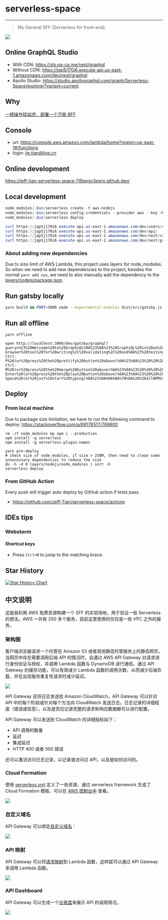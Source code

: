 # serverless-space

---

> My General SFF (Serverless for front-end).

![](https://pic1.zhimg.com/v2-783af5de059844bc4da647ce90a1b6f6_1440w.jpg?source=172ae18b)

## Online GraphQL Studio

- With CDN: https://sls.pa-ca.me/nest/graphql
- Without CDN: https://jqp5j170i6.execute-api.us-east-1.amazonaws.com/dev/nest/graphql
- Apollo Studio: https://studio.apollographql.com/graph/Serverless-Space/explorer?variant=current

## Why

[一顿操作猛如虎，部署一个万能 BFF](https://zhuanlan.zhihu.com/p/412196725)

## Console

- url: https://console.aws.amazon.com/lambda/home?region=us-east-1#/functions
- login: jie.tian@live.cn

## Online development

https://jeff-tian-serverless-space-7j9qqgv3pwjx.github.dev/

## Local development

```powershell
node_modules/.bin/serverless create -t aws-nodejs
node_modules/.bin/serverless config credentials --provider aws --key <key> --secret <secret>
node_modules/.bin/serverless deploy

curl https://jqp5j170i6.execute-api.us-east-1.amazonaws.com/dev/users/create
curl https://jqp5j170i6.execute-api.us-east-1.amazonaws.com/dev/api/
curl https://jqp5j170i6.execute-api.us-east-1.amazonaws.com/dev/nest/cats
curl https://jqp5j170i6.execute-api.us-east-1.amazonaws.com/dev/nest/graphql
```

### About adding new dependencies

Due to size limit of AWS Lambda, this project uses layers for node_modules. So when we need to add new dependencies to the project, besides the normal `yarn add xxx`, we need to also manually add the dependency to the [layers/nodejs/package.json](layers/nodejs/package.json).

## Run gatsby locally

```bash
yarn build && PORT=3000 node --experimental-modules dist/src/gatsby.js
```

## Run all offline

```shell
yarn offline

open http://localhost:3000/dev/gatsby/graphql?query=%23%20Welcome%20to%20GraphiQL%0A%23%0A%23%20GraphiQL%20is%20an%20in-browser%20tool%20for%20writing%2C%20validating%2C%20and%0A%23%20testing%20GraphQL%20queries.%0A%23%0A%23%20Type%20queries%20into%20this%20side%20of%20the%20screen%2C%20and%20you%20will%20see%20intelligent%0A%23%20typeaheads%20aware%20of%20the%20current%20GraphQL%20type%20schema%20and%20live%20syntax%20and%0A%23%20validation%20errors%20highlighted%20within%20the%20text.%0A%23%0A%23%20GraphQL%20queries%20typically%20start%20with%20a%20%22%7B%22%20character.%20Lines%20that%20start%0A%23%20with%20a%20%23%20are%20ignored.%0A%23%0A%23%20An%20example%20GraphQL%20query%20might%20look%20like%3A%0A%23%0A%23%20%20%20%20%20%7B%0A%23%20%20%20%20%20%20%20field(arg%3A%20%22value%22)%20%7B%0A%23%20%20%20%20%20%20%20%20%20subField%0A%23%20%20%20%20%20%20%20%7D%0A%23%20%20%20%20%20%7D%0A%23%0A%23%20Keyboard%20shortcuts%3A%0A%23%0A%23%20%20Prettify%20Query%3A%20%20Shift-Ctrl-P%20(or%20press%20the%20prettify%20button%20above)%0A%23%0A%23%20%20%20%20%20Merge%20Query%3A%20%20Shift-Ctrl-M%20(or%20press%20the%20merge%20button%20above)%0A%23%0A%23%20%20%20%20%20%20%20Run%20Query%3A%20%20Ctrl-Enter%20(or%20press%20the%20play%20button%20above)%0A%23%0A%23%20%20%20Auto%20Complete%3A%20%20Ctrl-Space%20(or%20just%20start%20typing)%0A%23%0A%0A%0A%7B%0A%20%20allNPMScript%20%7B%0A%20%20%20%20nodes%20%7B%0A%20%20%20%20%20%20name%0A%20%20%20%20%7D%0A%20%20%7D%0A%7D
```

## Deploy

### From local machine

Due to package size limitation, we have to run the following command to deploy: https://stackoverflow.com/a/69176517/769900

```shell
rm -rf node_modules && npm i --production
npm install -g serverless
npm install -g serverless-plugin-names

yarn pre-deploy
# check size of node_modules, if size > 250M, then need to clean some unnecessary dependencies to reduce the size
du -h -d 0 layers/nodejs/node_modules | sort -h
serverless deploy
```

### From GitHub Action

Every push will trigger auto deploy by GitHub action if tests pass.

- https://github.com/Jeff-Tian/serverless-space/actions

## IDEs tips

### Webstorm

#### Shortcut keys

- Press `Ctrl+M` to jump to the matching brace.

## Star History

[![Star History Chart](https://api.star-history.com/svg?repos=jeff-tian/serverless-space&type=Date)](https://star-history.com/#jeff-tian/serverless-space&Date)

## 中文说明

这是我利用 AWS 免费资源构建一个 SFF 的实验场地，用于验证一些 Serverless 的想法。AWS 一共有 200 多个服务，目前这里使用的仅仅是一些 VPC 之外的服务。

### 架构图

客户端浏览器请求一个托管在 Amazon S3 或者其他静态托管服务上的静态网页，当网页中存在需要调用后端 API 的情况时，会通过 AWS API Gateway 对请求进行身份验证与授权，并调用 Lambda 函数与 DynamoDB 进行通信。通过 API Gateway 的缓存功能，可以有效减少 Lambda 函数的调用次数，从而减少后端负载，并在出现服务重复性请求时减少延迟。

![](./assets/arch.png)

API Gateway 还将日志发送给 Amazon CloudWatch。API Gateway 可以针对 API 中的每个阶段或针对每个方法向 CloudWatch 发送日志。日志记录的详细程度（错误或信息），以及是否应记录完整的请求和响应数据都可以进行配置。

API Gateway 可以发送到 CloudWatch 的详细指标如下：

- API 调用的数量
- 延迟
- 集成延迟
- HTTP 400 或者 500 错误

还可以激活访问日志记录，以记录谁访问过 API，以及是如何访问的。

### Cloud Formation

使用 [serverless.yml](./serverless.yml) 定义了一些资源，通过 serverless framework 生成了 Cloud Formation 模板，可以在 [AWS 控制台中](https://us-east-1.console.aws.amazon.com/cloudformation/home?region=us-east-1#/stacks/resources?filteringText=&filteringStatus=active&viewNested=true&stackId=arn%3Aaws%3Acloudformation%3Aus-east-1%3A443862765029%3Astack%2Fserverless-space-dev%2F39149940-0324-11ec-8c87-0aeefef9077b) 查看。

![](assets/cloudformation.png)

### 自定义域名

API Gateway 可以绑定[自定义域名](https://us-east-1.console.aws.amazon.com/apigateway/main/publish/domain-names?domain=sls.pa-ca.me&region=us-east-1)：

![](assets/custom-domain.png)

### API 映射

API Gateway 可以将[请求映射](https://us-east-1.console.aws.amazon.com/apigateway/home?region=us-east-1#/apis/jqp5j170i6/resources/fvzmag/methods/ANY)到 Lambda 函数，这样就可以通过 API Gateway 来调用 Lambda 函数。

![](assets/api-gateway.png)

### API Dashboard

API Gateway 可以生成一个[仪表盘](https://us-east-1.console.aws.amazon.com/apigateway/home?region=us-east-1#/apis/jqp5j170i6/dashboard)来展示 API 的调用情况。

![](assets/api-dashboard.png)
